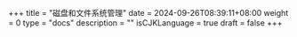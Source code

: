 +++
title = "磁盘和文件系统管理"
date = 2024-09-26T08:39:11+08:00
weight = 0
type = "docs"
description = ""
isCJKLanguage = true
draft = false
+++